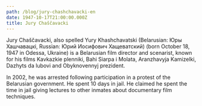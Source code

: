 ```yaml
---
path: /blog/jury-chashchavacki-en
date: 1947-10-17T21:00:00.000Z
title: Jury Chaščavacki
---
```

Jury Chaščavacki, also spelled Yury Khashchavatski (Belarusian: Юры Хашчавацкi, Russian: Юрий Иосифович Хащеватский) (born October 18, 1947 in Odessa, Ukraine) is a Belarusian film director and scenarist, known for his films Kavkazkie plenniki, Bahi Siarpa i Molata, Aranzhavyja Kamizelki, Dazhyts da lubovi and Obyknovennyj prezident.

In 2002, he was arrested following participation in a protest of the Belarusian government. He spent 10 days in jail. He claimed he spent the time in jail giving lectures to other inmates about documentary film techniques.
